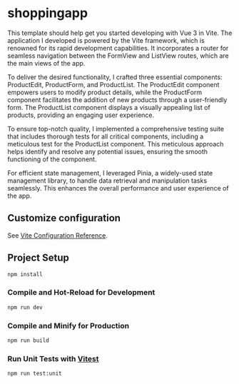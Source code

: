 # shoppingapp

This template should help get you started developing with Vue 3 in Vite.
The application I developed is powered by the Vite framework, which is renowned for its rapid development capabilities. It incorporates a router for seamless navigation between the FormView and ListView routes, which are the main views of the app.

To deliver the desired functionality, I crafted three essential components: ProductEdit, ProductForm, and ProductList. The ProductEdit component empowers users to modify product details, while the ProductForm component facilitates the addition of new products through a user-friendly form. The ProductList component displays a visually appealing list of products, providing an engaging user experience.

To ensure top-notch quality, I implemented a comprehensive testing suite that includes thorough tests for all critical components, including a meticulous test for the ProductList component. This meticulous approach helps identify and resolve any potential issues, ensuring the smooth functioning of the component.

For efficient state management, I leveraged Pinia, a widely-used state management library, to handle data retrieval and manipulation tasks seamlessly. This enhances the overall performance and user experience of the app.

## Customize configuration

See [Vite Configuration Reference](https://vitejs.dev/config/).

## Project Setup

```sh
npm install
```

### Compile and Hot-Reload for Development

```sh
npm run dev
```

### Compile and Minify for Production

```sh
npm run build
```

### Run Unit Tests with [Vitest](https://vitest.dev/)

```sh
npm run test:unit
```
